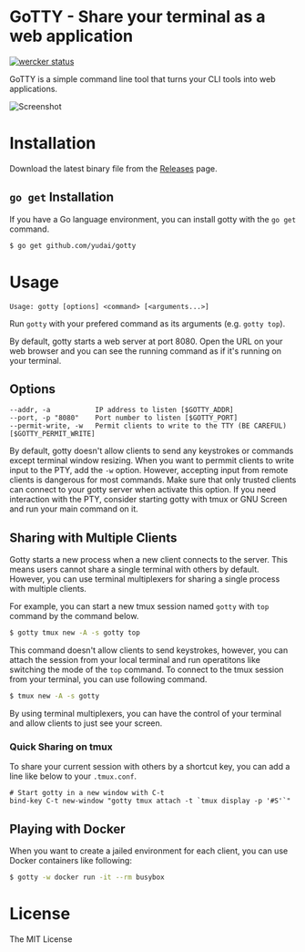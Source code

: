# GoTTY - Share your terminal as a web application

[![wercker status](https://app.wercker.com/status/03b91f441bebeda34f80e09a9f14126f/s/master "wercker status")](https://app.wercker.com/project/bykey/03b91f441bebeda34f80e09a9f14126f)

GoTTY is a simple command line tool that turns your CLI tools into web applications.

![Screenshot](https://raw.githubusercontent.com/yudai/gotty/master/screenshot.gif)

# Installation

Download the latest binary file from the [Releases](https://github.com/yudai/gotty/releases) page.

## `go get` Installation

If you have a Go language environment, you can install gotty with the `go get` command.

```sh
$ go get github.com/yudai/gotty
```

# Usage

```
Usage: gotty [options] <command> [<arguments...>]
```

Run `gotty` with your prefered command as its arguments (e.g. `gotty top`).

By default, gotty starts a web server at port 8080. Open the URL on your web browser and you can see the running command as if it's running on your terminal.

## Options

```
--addr, -a           IP address to listen [$GOTTY_ADDR]
--port, -p "8080"    Port number to listen [$GOTTY_PORT]
--permit-write, -w   Permit clients to write to the TTY (BE CAREFUL) [$GOTTY_PERMIT_WRITE]
```

By default, gotty doesn't allow clients to send any keystrokes or commands except terminal window resizing. When you want to permmit clients to write input to the PTY, add the `-w` option. However, accepting input from remote clients is dangerous for most commands. Make sure that only trusted clients can connect to your gotty server when activate this option. If you need interaction with the PTY, consider starting gotty with tmux or GNU Screen and run your main command on it.

## Sharing with Multiple Clients

Gotty starts a new process when a new client connects to the server. This means users cannot share a single terminal with others by default. However, you can use terminal multiplexers for sharing a single process with multiple clients.

For example, you can start a new tmux session named `gotty` with `top` command by the command below.

```sh
$ gotty tmux new -A -s gotty top
```

This command doesn't allow clients to send keystrokes, however, you can attach the session from your local terminal and run operatitons like switching the mode of the `top` command. To connect to the tmux session from your terminal, you can use following command.

```sh
$ tmux new -A -s gotty
```

By using terminal multiplexers, you can have the control of your terminal and allow clients to just see your screen.

### Quick Sharing on tmux

To share your current session with others by a shortcut key, you can add a line like below to your `.tmux.conf`.

```
# Start gotty in a new window with C-t
bind-key C-t new-window "gotty tmux attach -t `tmux display -p '#S'`"
```

## Playing with Docker

When you want to create a jailed environment for each client, you can use Docker containers like following:

```sh
$ gotty -w docker run -it --rm busybox
```

# License

The MIT License

